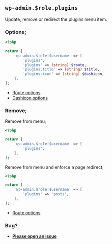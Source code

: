 ## `wp-admin.$role.plugins`

Update, remove or redirect the plugins menu item.

### Options;

```php
<?php

return [
    'wp-admin.$role|$username' => [
        'plugins',
        'plugins' => (string) $route,
        'plugins.title' => (string) $title,
        'plugins.icon' => (string) $dashicon,
    ],
];
```

* [Route options](../route-options.md)
* [Dashicon options](https://developer.wordpress.org/resource/dashicons/#editor-customchar)

### Remove;

Remove from menu;

```php
<?php

return [
    'wp-admin.$role|$username' => [
        'plugins',
    ],
];
```

Remove from menu and enforce a page redirect;

```php
<?php

return [
    'wp-admin.$role|$username' => [
        'plugins' => 'posts',
    ],
];
```

* [Route options](../route-options.md)

### Bug?

* **[Please open an issue](https://github.com/soberwp/intervention/issues/new?title=[wp-admin.plugins]&labels=bug&assignees=darrenjacoby)**